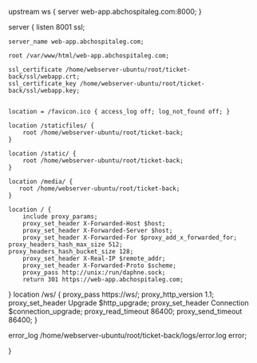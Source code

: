 upstream ws {
 server web-app.abchospitaleg.com:8000;
}

server {
    listen 8001 ssl;  
    
    server_name web-app.abchospitaleg.com;
    
    root /var/www/html/web-app.abchospitaleg.com;     
    
    ssl_certificate /home/webserver-ubuntu/root/ticket-back/ssl/webapp.crt;
    ssl_certificate_key /home/webserver-ubuntu/root/ticket-back/ssl/webapp.key;
    

    location = /favicon.ico { access_log off; log_not_found off; }
    
    location /staticfiles/ {
        root /home/webserver-ubuntu/root/ticket-back;
    }
    
    location /static/ {
        root /home/webserver-ubuntu/root/ticket-back;
    }

    location /media/ {
       root /home/webserver-ubuntu/root/ticket-back;
    }

    location / {
        include proxy_params;
        proxy_set_header X-Forwarded-Host $host;
        proxy_set_header X-Forwarded-Server $host;
        proxy_set_header X-Forwarded-For $proxy_add_x_forwarded_for;
	proxy_headers_hash_max_size 512;
	proxy_headers_hash_bucket_size 128; 
        proxy_set_header X-Real-IP $remote_addr;
        proxy_set_header X-Forwarded-Proto $scheme;
        proxy_pass http://unix:/run/daphne.sock; 
        return 301 https://web-app.abchospitaleg.com;       
   }
    location /ws/ {
        proxy_pass https://ws/;
        proxy_http_version 1.1;
        proxy_set_header Upgrade $http_upgrade;
        proxy_set_header Connection $connection_upgrade;
        proxy_read_timeout 86400;
        proxy_send_timeout 86400;
    }   
    
   error_log /home/webserver-ubuntu/root/ticket-back/logs/error.log error;

}
